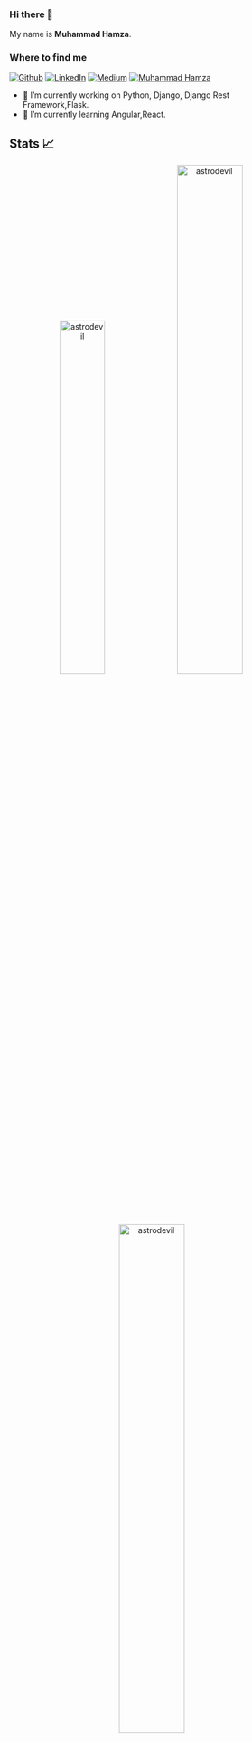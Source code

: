 ### Hi there 👋
My name is 
**Muhammad Hamza**.

<h3>Where to find me</h3>
<p><a href="https://github.com/thisishamza" target="_blank"><img alt="Github" src="https://img.shields.io/badge/GitHub-%2312100E.svg?&style=for-the-badge&logo=Github&logoColor=white" /></a> <a href="https://www.linkedin.com/in/muhammadhamza10" target="_blank"><img alt="LinkedIn" src="https://img.shields.io/badge/linkedin-%230077B5.svg?&style=for-the-badge&logo=linkedin&logoColor=white" /></a> <a href="https://medium.com" target="_blank"><img alt="Medium" src="https://img.shields.io/badge/medium-%2312100E.svg?&style=for-the-badge&logo=medium&logoColor=white" /></a> <a href="https://muhammad-hamza.netlify.app/" target="_blank"><img alt="Muhammad Hamza" src="https://img.shields.io/badge/MH-Muhammad%20Hamza-yellowgreen?style=for-the-badge&" /></a>
</p>

- 🔭 I’m currently working on Python, Django, Django Rest Framework,Flask.
- 🌱 I’m currently learning Angular,React.

## Stats 📈
<p align="center">
<img width="40%" src="https://github-readme-stats.vercel.app/api/top-langs?username=thisishamza&show_icons=true&theme=dracula&title_color=ff8000&text_color=ffffff&locale=en&layout=compact&hide_border=true" alt="astrodevil" /> 
<img width="48%" src="https://github-readme-stats.vercel.app/api?username=thisishamza&show_icons=true&include_all_commits=true&theme=dracula&title_color=ff8000&text_color=ffffff&locale=en&hide_border=true" alt="astrodevil" />
<img width="48%" src="https://github-readme-streak-stats.herokuapp.com/?user=thisishamza&theme=highcontrast&hide_border=true" alt="astrodevil" />
</p>


<br />
